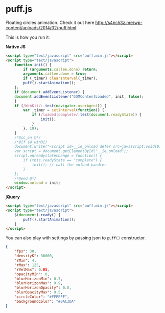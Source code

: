 puff.js
=============

Floating circles animation. Check it out here http://s4nch3z.me/wp-content/uploads/2014/02/puff.html

This is how you run it:

**Native JS**
```html
<script type="text/javascript" src="puff.min.js"></script>
<script type="text/javascript">
	function init() {
    	if (arguments.callee.done) return;
    	arguments.callee.done = true;
    	if (_timer) clearInterval(_timer);
    	puff().startAnimation();
	};
	if (document.addEventListener) {
  	document.addEventListener("DOMContentLoaded", init, false);
	}
	if (/WebKit/i.test(navigator.userAgent)) {
  		var _timer = setInterval(function() {
    		if (/loaded|complete/.test(document.readyState)) {
      			init();
    		}
  		}, 10);
	}
	/*@cc_on @*/
	/*@if (@_win32)
	document.write("<script id=__ie_onload defer src=javascript:void(0)><\/script>");
  	var script = document.getElementById("__ie_onload");
  	script.onreadystatechange = function() {
    	if (this.readyState == "complete") {
    		init(); // call the onload handler
    	}
  	};
	/*@end @*/
	window.onload = init;
</script>
```

**jQuery**
```html
<script type="text/javascript" src="puff.min.js"></script>
<script type="text/javascript">
	$(document).ready() {
		puff().startAnimation();
	}
</script>
```

You can also play with settings by passing json to ```puff()``` constructor.

```json
{
	"fps": 30,
	"densityK": 30000,
	"rMin": 4,
	"rMax": 125,
	"rVelMax": 0.05,
	"opacityMin": 0,
	"blurHorizonMin": 0.7,
	"blurHorizonMax": 0.9,
	"blurHorizonOpacity": 0.8,
	"blurOpacityMax": 0.5,
	"circleColor": "#FFFFFF",
	"backgroundColor": "#0AC3DA"
}
```
